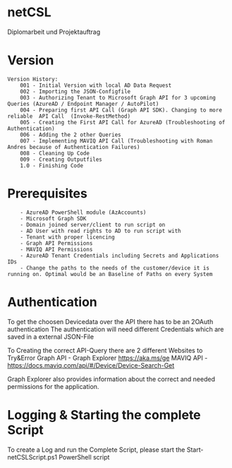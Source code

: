 # netCSL
Diplomarbeit und Projektauftrag

# Version
    Version History:
        001 - Initial Version with local AD Data Request
        002 - Importing the JSON-Configfile 
        003 - Authorizing Tenant to Microsoft Graph API for 3 upcoming Queries (AzureAD / Endpoint Manager / AutoPilot)
        004 - Preparing first API Call (Graph API SDK). Changing to more reliable  API Call  (Invoke-RestMethod)
        005 - Creating the First API Call for AzureAD (Troubleshooting of Authentication)
        006 - Adding the 2 other Queries 
        007 - Implementing MAVIQ API Call (Troubleshooting with Roman Andres because of Authentication Failures)
        008 - Cleaning Up Code
        009 - Creating Outputfiles
        1.0 - Finishing Code
        
# Prerequisites
        - AzureAD PowerShell module (AzAccounts)
        - Microsoft Graph SDK 
        - Domain joined server/client to run script on
        - AD User with read rights to AD to run script with
        - Tenant with proper licencing
        - Graph API Permissions
        - MAVIQ API Permissions
        - AzureAD Tenant Credentials including Secrets and Applications IDs
        - Change the paths to the needs of the customer/device it is running on. Optimal would be an Baseline of Paths on every System

# Authentication
  To get the choosen Devicedata over the API there has to be an 2OAuth authentication
  The authentication will need different Credentials which are saved in a external JSON-File

  To Creating the correct API-Query there are 2 different Websites to Try&Error
  Graph API - Graph Explorer https://aka.ms/ge
  MAVIQ API - https://docs.maviq.com/api/#/Device/Device-Search-Get

  Graph Explorer also provides information about the correct and needed permissions for the application.

# Logging & Starting the complete Script
  To create a Log and run the Complete Script, please start the Start-netCSLScript.ps1 PowerShell script
